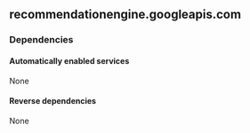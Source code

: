## recommendationengine.googleapis.com

### Dependencies

#### Automatically enabled services

None

#### Reverse dependencies

None
